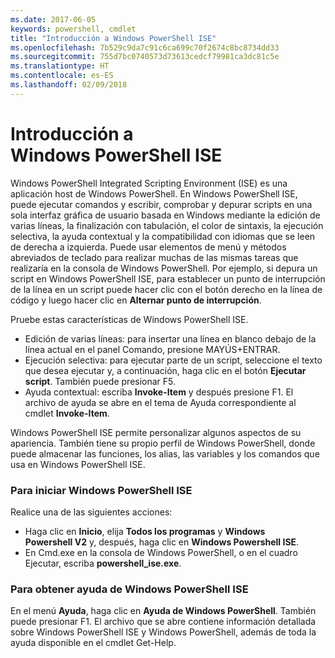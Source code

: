 ```yaml
---
ms.date: 2017-06-05
keywords: powershell, cmdlet
title: "Introducción a Windows PowerShell ISE"
ms.openlocfilehash: 7b529c9da7c91c6ca699c70f2674c8bc8734dd33
ms.sourcegitcommit: 755d7bc0740573d73613cedcf79981ca3dc81c5e
ms.translationtype: HT
ms.contentlocale: es-ES
ms.lasthandoff: 02/09/2018
---
```

# <a name="introducing-the-windows-powershell-ise"></a>Introducción a Windows PowerShell ISE

Windows PowerShell Integrated Scripting Environment (ISE) es una aplicación host de Windows PowerShell. En Windows PowerShell ISE, puede ejecutar comandos y escribir, comprobar y depurar scripts en una sola interfaz gráfica de usuario basada en Windows mediante la edición de varias líneas, la finalización con tabulación, el color de sintaxis, la ejecución selectiva, la ayuda contextual y la compatibilidad con idiomas que se leen de derecha a izquierda. Puede usar elementos de menú y métodos abreviados de teclado para realizar muchas de las mismas tareas que realizaría en la consola de Windows PowerShell. Por ejemplo, si depura un script en Windows PowerShell ISE, para establecer un punto de interrupción de la línea en un script puede hacer clic con el botón derecho en la línea de código y luego hacer clic en **Alternar punto de interrupción**.

Pruebe estas características de Windows PowerShell ISE.

- Edición de varias líneas: para insertar una línea en blanco debajo de la línea actual en el panel Comando, presione MAYÚS+ENTRAR.
- Ejecución selectiva: para ejecutar parte de un script, seleccione el texto que desea ejecutar y, a continuación, haga clic en el botón **Ejecutar script**. También puede presionar F5.
- Ayuda contextual: escriba **Invoke-Item** y después presione F1. El archivo de ayuda se abre en el tema de Ayuda correspondiente al cmdlet **Invoke-Item**.

Windows PowerShell ISE permite personalizar algunos aspectos de su apariencia. También tiene su propio perfil de Windows PowerShell, donde puede almacenar las funciones, los alias, las variables y los comandos que usa en Windows PowerShell ISE.

### <a name="to-start-the-windows-powershell-ise"></a>Para iniciar Windows PowerShell ISE

Realice una de las siguientes acciones:

- Haga clic en **Inicio**, elija **Todos los programas** y **Windows Powershell V2** y, después, haga clic en **Windows Powershell ISE**.
- En Cmd.exe en la consola de Windows PowerShell, o en el cuadro Ejecutar, escriba **powershell_ise.exe**.

### <a name="to-get-help-in-the-windows-powershell-ise"></a>Para obtener ayuda de Windows PowerShell ISE

En el menú **Ayuda**, haga clic en **Ayuda de Windows PowerShell**. También puede presionar F1. El archivo que se abre contiene información detallada sobre Windows PowerShell ISE y Windows PowerShell, además de toda la ayuda disponible en el cmdlet Get-Help.
